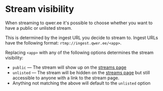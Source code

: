 # Stream visibility

When streaming to qwer.ee it's possible to choose whether you want to
have a public or unlisted stream.

This is determined by the ingest URL you decide to stream to. Ingest
URLs have the following format: `rtmp://ingest.qwer.ee/<app>`.

Replacing `<app>` with any of the following options determines the
stream visibility:

* `public` — The stream will show up on the [streams page](/streams)
* `unlisted` — The stream will be hidden on the [streams
  page](/streams) but still accessible to anyone with a link to the
  stream page.
* Anything not matching the above will default to the `unlisted`
  option
